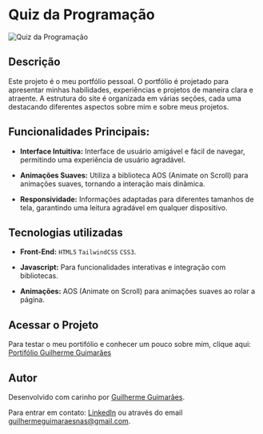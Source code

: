 # Quiz da Programação
![Quiz da Programação](./.github/tela1.png) 

## Descrição
Este projeto é o meu portfólio pessoal. O portfólio é projetado para apresentar minhas habilidades, experiências e projetos de maneira clara e atraente. A estrutura do site é organizada em várias seções, cada uma destacando diferentes aspectos sobre mim e sobre meus projetos.

## Funcionalidades Principais:
- **Interface Intuitiva:** Interface de usuário amigável e fácil de navegar, permitindo uma experiência de usuário agradável.

- **Animações Suaves:** Utiliza a biblioteca AOS (Animate on Scroll) para animações suaves, tornando a interação mais dinâmica.

- **Responsividade:** Informações adaptadas para diferentes tamanhos de tela, garantindo uma leitura agradável em qualquer dispositivo.

## Tecnologias utilizadas

- **Front-End:** `HTML5` `TailwindCSS` `CSS3`.

- **Javascript:** Para funcionalidades interativas e integração com bibliotecas.

- **Animações:** AOS (Animate on Scroll) para animações suaves ao rolar a página.

## Acessar o Projeto
Para testar o meu portifólio e conhecer um pouco sobre mim, clique aqui: [Portifólio Guilherme Guimarães](https://portifolio-guilherme-guimaraes-projects.vercel.app/)

## Autor
Desenvolvido com carinho por [Guilherme Guimarães](https://github.com/guilhermeguimaraesn).

Para entrar em contato: [LinkedIn](https://www.linkedin.com/in/guilhermegn/) ou através do email [guilhermeguimaraesnas@gmail.com]().
